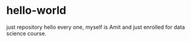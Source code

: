 # hello-world
just repository
hello every one,
myself is Amit and just enrolled for data science course.
